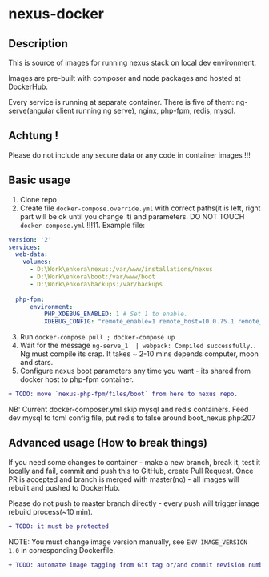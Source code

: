 # nexus-docker

## Description
This is source of images for running nexus stack on local dev environment.

Images are pre-built with composer and node packages and hosted at DockerHub.

Every service is running at separate container. 
There is five of them: ng-serve(angular client running ng serve), nginx, php-fpm, redis, mysql.

## Achtung !
Please do not include any secure data or any code in container images !!! 
 
## Basic usage
1. Clone repo
2. Create file `docker-compose.override.yml` with correct paths(it is left, right part will be ok until you change it) and parameters. DO NOT TOUCH `docker-compose.yml` !!!11. Example file:
```yml
version: '2'
services:
  web-data:
    volumes:
      - D:\Work\enkora\nexus:/var/www/installations/nexus
      - D:\Work\enkora\boot:/var/www/boot
      - D:\Work\enkora\backups:/var/backups
  
  php-fpm:
      environment:
          PHP_XDEBUG_ENABLED: 1 # Set 1 to enable.
          XDEBUG_CONFIG: "remote_enable=1 remote_host=10.0.75.1 remote_port=9005 idekey=PHPSTORM remote_autostart=1" # Change remote_host, port and key if needet
```
3. Run `docker-compose pull ; docker-compose up` 
4. Wait for the message ` ng-serve_1  | webpack: Compiled successfully. `. Ng must compile its crap. It takes ~ 2-10 mins depends computer, moon and stars.
5. Configure nexus boot parameters any time you want - its shared from docker host to php-fpm container.
 ```diff
 + TODO: move `nexus-php-fpm/files/boot` from here to nexus repo.
 ```
NB: Current docker-composer.yml skip mysql and redis containers. Feed dev mysql to tcml config file, put redis to false 
around boot_nexus.php:207
 

## Advanced usage (How to break things)
If you need some changes to container  - make a new branch, break it, test it locally and fail, commit and push this to GitHub, create Pull Request. 
Once PR is accepted and branch is merged with master(no) - all images will rebuilt and pushed to DockerHub. 
   
Please do not push to master branch directly - every push will trigger image rebuild process(~10 min).
 ```diff
 + TODO: it must be protected
 ```

NOTE: You must change image version manually, see `ENV IMAGE_VERSION 1.0` in corresponding Dockerfile. 
 ```diff
 + TODO: automate image tagging from Git tag or/and commit revision number.
 ```
